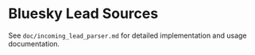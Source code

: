 # Bluesky Lead Sources

See `doc/incoming_lead_parser.md` for detailed implementation and usage documentation.

